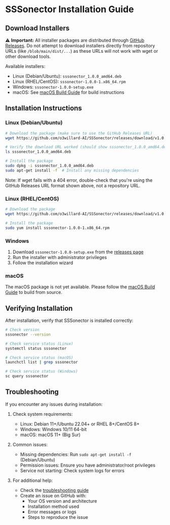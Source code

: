 # SSSonector Installation Guide

## Download Installers

⚠️ **Important:** All installer packages are distributed through [GitHub Releases](https://github.com/o3willard-AI/SSSonector/releases/tag/v1.0.0). Do not attempt to download installers directly from repository URLs (like `/blob/main/dist/...`) as these URLs will not work with wget or other download tools.

Available installers:

- Linux (Debian/Ubuntu): `sssonector_1.0.0_amd64.deb`
- Linux (RHEL/CentOS): `sssonector-1.0.0-1.x86_64.rpm`
- Windows: `sssonector-1.0.0-setup.exe`
- macOS: See [macOS Build Guide](macos_build.md) for build instructions

## Installation Instructions

### Linux (Debian/Ubuntu)
```bash
# Download the package (make sure to use the GitHub Releases URL)
wget https://github.com/o3willard-AI/SSSonector/releases/download/v1.0.0/sssonector_1.0.0_amd64.deb

# Verify the download URL worked (should show sssonector_1.0.0_amd64.deb)
ls sssonector_1.0.0_amd64.deb

# Install the package
sudo dpkg -i sssonector_1.0.0_amd64.deb
sudo apt-get install -f  # Install any missing dependencies
```

Note: If wget fails with a 404 error, double-check that you're using the GitHub Releases URL format shown above, not a repository URL.

### Linux (RHEL/CentOS)
```bash
# Download the package
wget https://github.com/o3willard-AI/SSSonector/releases/download/v1.0.0/sssonector-1.0.0-1.x86_64.rpm

# Install the package
sudo yum install sssonector-1.0.0-1.x86_64.rpm
```

### Windows
1. Download `sssonector-1.0.0-setup.exe` from the [releases page](https://github.com/o3willard-AI/SSSonector/releases/tag/v1.0.0)
2. Run the installer with administrator privileges
3. Follow the installation wizard

### macOS
The macOS package is not yet available. Please follow the [macOS Build Guide](macos_build.md) to build from source.

## Verifying Installation

After installation, verify that SSSonector is installed correctly:

```bash
# Check version
sssonector --version

# Check service status (Linux)
systemctl status sssonector

# Check service status (macOS)
launchctl list | grep sssonector

# Check service status (Windows)
sc query sssonector
```

## Troubleshooting

If you encounter any issues during installation:

1. Check system requirements:
   - Linux: Debian 11+/Ubuntu 22.04+ or RHEL 8+/CentOS 8+
   - Windows: Windows 10/11 64-bit
   - macOS: macOS 11+ (Big Sur)

2. Common issues:
   - Missing dependencies: Run `sudo apt-get install -f` (Debian/Ubuntu)
   - Permission issues: Ensure you have administrator/root privileges
   - Service not starting: Check system logs for errors

3. For additional help:
   - Check the [troubleshooting guide](troubleshooting.md)
   - Create an issue on GitHub with:
     - Your OS version and architecture
     - Installation method used
     - Error messages or logs
     - Steps to reproduce the issue
